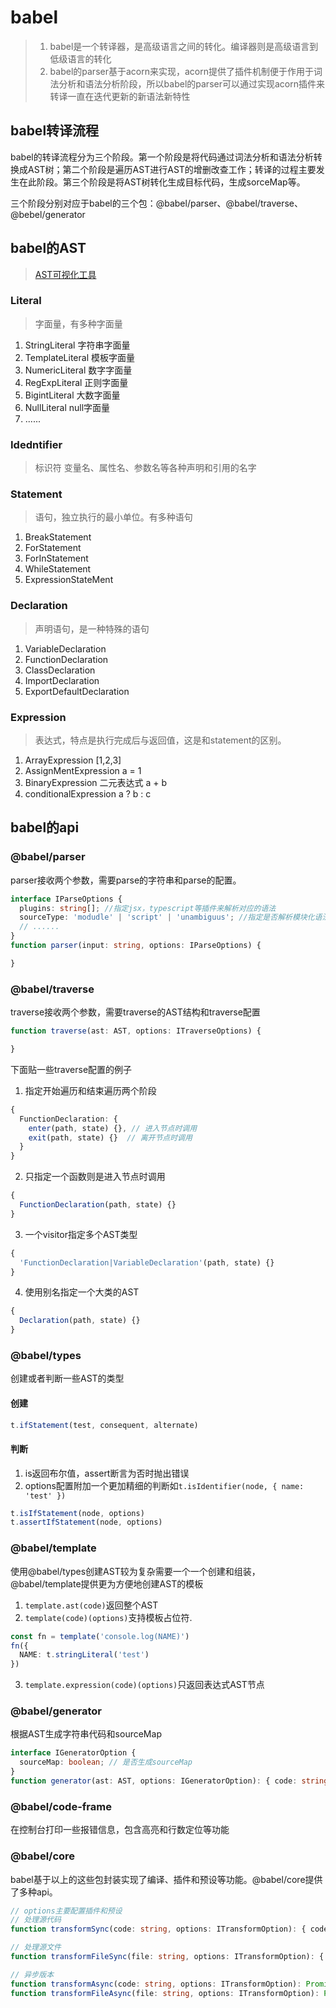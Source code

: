 # babel
> 1. babel是一个转译器，是高级语言之间的转化。编译器则是高级语言到低级语言的转化
> 2. babel的parser基于acorn来实现，acorn提供了插件机制便于作用于词法分析和语法分析阶段，所以babel的parser可以通过实现acorn插件来转译一直在迭代更新的新语法新特性

## babel转译流程
babel的转译流程分为三个阶段。第一个阶段是将代码通过词法分析和语法分析转换成AST树；第二个阶段是遍历AST进行AST的增删改查工作；转译的过程主要发生在此阶段。第三个阶段是将AST树转化生成目标代码，生成sorceMap等。

三个阶段分别对应于babel的三个包：@babel/parser、@babel/traverse、@bebel/generator

## babel的AST
> [AST可视化工具](https://astexplorer.net/)
### Literal
> 字面量，有多种字面量
1. StringLiteral 字符串字面量
2. TemplateLiteral 模板字面量
3. NumericLiteral 数字字面量
4. RegExpLiteral 正则字面量
5. BigintLiteral 大数字面量
6. NullLiteral null字面量
7. ......

### Idedntifier
> 标识符
变量名、属性名、参数名等各种声明和引用的名字

### Statement
> 语句，独立执行的最小单位。有多种语句
1. BreakStatement
2. ForStatement
3. ForInStatement
4. WhileStatement
5. ExpressionStateMent

### Declaration
> 声明语句，是一种特殊的语句
1. VariableDeclaration
2. FunctionDeclaration
3. ClassDeclaration
4. ImportDeclaration
5. ExportDefaultDeclaration

### Expression
> 表达式，特点是执行完成后与返回值，这是和statement的区别。
1. ArrayExpression [1,2,3]
2. AssignMentExpression a = 1
3. BinaryExpression 二元表达式 a + b
4. conditionalExpression a ? b : c

## babel的api
### @babel/parser
parser接收两个参数，需要parse的字符串和parse的配置。
```typescript
interface IParseOptions {
  plugins: string[]; //指定jsx，typescript等插件来解析对应的语法
  sourceType: 'modudle' | 'script' | 'unambiguus'; //指定是否解析模块化语法
  // ......
}
function parser(input: string, options: IParseOptions) {

}
```

### @babel/traverse
traverse接收两个参数，需要traverse的AST结构和traverse配置
```typescript
function traverse(ast: AST, options: ITraverseOptions) {

}
```
下面贴一些traverse配置的例子
1. 指定开始遍历和结束遍历两个阶段
```typescript
{
  FunctionDeclaration: {
    enter(path, state) {}, // 进入节点时调用
    exit(path, state) {}  // 离开节点时调用
  }
}
```
2. 只指定一个函数则是进入节点时调用
```typescript
{
  FunctionDeclaration(path, state) {}
}
```
3. 一个visitor指定多个AST类型
```typescript
{
  'FunctionDeclaration|VariableDeclaration'(path, state) {}
}
```
4. 使用别名指定一个大类的AST
```typescript
{
  Declaration(path, state) {}
}
```

### @babel/types
创建或者判断一些AST的类型
#### 创建
```typescript
t.ifStatement(test, consequent, alternate)
```
#### 判断
1. is返回布尔值，assert断言为否时抛出错误
2. options配置附加一个更加精细的判断如`t.isIdentifier(node, { name: 'test' })`
```typescript
t.isIfStatement(node, options)
t.assertIfStatement(node, options)
```

### @babel/template
使用@babel/types创建AST较为复杂需要一个一个创建和组装，@babel/template提供更为方便地创建AST的模板
1. `template.ast(code)`返回整个AST
2. `template(code)(options)`支持模板占位符.
```typescript
const fn = template('console.log(NAME)')
fn({
  NAME: t.stringLiteral('test')
})
```
3. `template.expression(code)(options)`只返回表达式AST节点

### @babel/generator
根据AST生成字符串代码和sourceMap
```typescript
interface IGeneratorOption {
  sourceMap: boolean; // 是否生成sourceMap
}
function generator(ast: AST, options: IGeneratorOption): { code: string; map: string } {}
```

### @babel/code-frame
在控制台打印一些报错信息，包含高亮和行数定位等功能

### @babel/core
babel基于以上的这些包封装实现了编译、插件和预设等功能。@babel/core提供了多种api。
```typescript
// options主要配置插件和预设
// 处理源代码
function transformSync(code: string, options: ITransformOption): { code: string; map: string; ast: AST }

// 处理源文件
function transformFileSync(file: string, options: ITransformOption): { code: string; map: string; ast: AST }

// 异步版本
function transformAsync(code: string, options: ITransformOption): Promise<{ code: string; map: string; ast: AST }>
function transformFileAsync(file: string, options: ITransformOption): Promise<{ code: string; map: string; ast: AST }>
```
